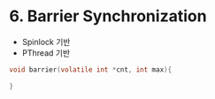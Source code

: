 # 6. Barrier Synchronization
- Spinlock 기반
- PThread 기반
```c
void barrier(volatile int *cnt, int max){
    
}
```